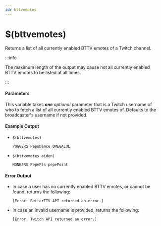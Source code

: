 ```yaml
---
id: bttvemotes
---
```


# $(bttvemotes)

Returns a list of all currently enabled BTTV emotes of a Twitch channel.

:::info

The maximum length of the output may cause not all currently enabled BTTV emotes to be listed at all times.

:::

#### Parameters

This variable takes ***one*** *optional* parameter that is a Twitch username of who to fetch a list of all currently enabled BTTV emotes of. Defaults to the broadcaster's username if not provided.

#### Example Output

* `$(bttvemotes)`

    ```
    POGGERS PepoDance OMEGALUL
    ```

* `$(bttvemotes aiden)`

    ```
    MONKERS PepePls pepePoint
    ```

#### Error Output

* In case a user has no currently enabled BTTV emotes, or cannot be found, returns the following:

    ```
    [Error: BetterTTV API returned an error.]
    ```

* In case an invalid username is provided, returns the following:

    ```
    [Error: Twitch API returned an error.]
    ```
